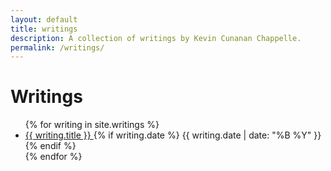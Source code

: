 ```yaml
---
layout: default
title: writings
description: A collection of writings by Kevin Cunanan Chappelle.
permalink: /writings/
---
```


<h1>Writings</h1>

<div id="link-container">
  <ul>
    {% for writing in site.writings %}
      <li class="row">
        <div class="link-wrapper">
          <a href="{{ writing.url }}" class="writing-link">
            {{ writing.title }}
          </a>
          {% if writing.date %}
            <span class="subtitle">{{ writing.date | date: "%B %Y" }}</span>
          {% endif %}
        </div>
      </li>
    {% endfor %}
  </ul>
</div>